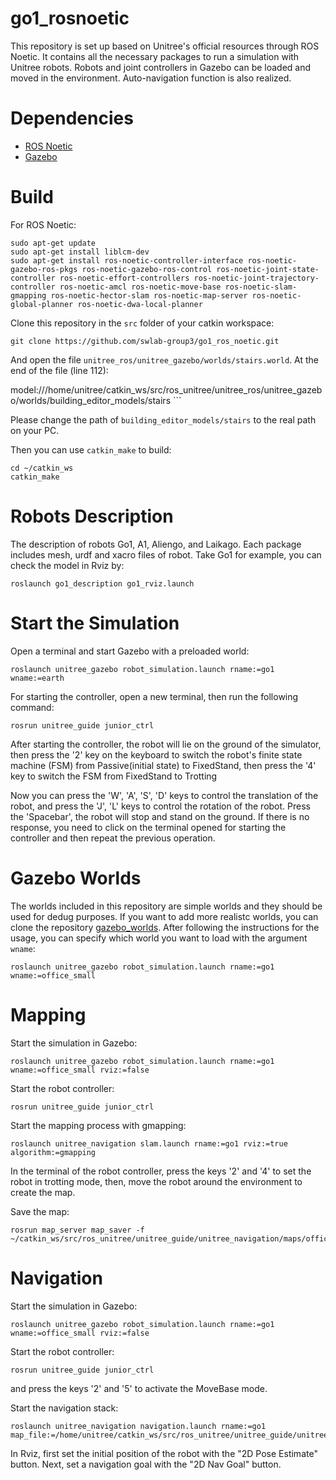 # go1_rosnoetic
This repository is set up based on Unitree's official resources through ROS Noetic. It contains all the necessary packages to run a simulation with Unitree robots. Robots and joint controllers in Gazebo can be loaded and moved in the environment. Auto-navigation function is also realized.

# Dependencies

* [ROS Noetic](https://www.ros.org/)
* [Gazebo](http://gazebosim.org/)

# Build

For ROS Noetic:
```
sudo apt-get update
sudo apt-get install liblcm-dev
sudo apt-get install ros-noetic-controller-interface ros-noetic-gazebo-ros-pkgs ros-noetic-gazebo-ros-control ros-noetic-joint-state-controller ros-noetic-effort-controllers ros-noetic-joint-trajectory-controller ros-noetic-amcl ros-noetic-move-base ros-noetic-slam-gmapping ros-noetic-hector-slam ros-noetic-map-server ros-noetic-global-planner ros-noetic-dwa-local-planner
```

Clone this repository in the `src` folder of your catkin workspace:

```
git clone https://github.com/swlab-group3/go1_ros_noetic.git
```

And open the file `unitree_ros/unitree_gazebo/worlds/stairs.world`. At the end of the file (line 112):

<include>
    <uri>model:///home/unitree/catkin_ws/src/ros_unitree/unitree_ros/unitree_gazebo/worlds/building_editor_models/stairs</uri>
</include>
```

Please change the path of `building_editor_models/stairs` to the real path on your PC.

Then you can use `catkin_make` to build:
```
cd ~/catkin_ws
catkin_make
```

# Robots Description
The description of robots Go1, A1, Aliengo, and Laikago. Each package includes mesh, urdf and xacro files of robot. Take Go1 for example, you can check the model in Rviz by:
```
roslaunch go1_description go1_rviz.launch
```

# Start the Simulation
Open a terminal and start Gazebo with a preloaded world:
```
roslaunch unitree_gazebo robot_simulation.launch rname:=go1 wname:=earth
```

For starting the controller, open a new terminal, then run the following command:
```
rosrun unitree_guide junior_ctrl
```
After starting the controller, the robot will lie on the ground of the simulator, then press the '2' key on the keyboard to switch the robot's finite state machine (FSM) from Passive(initial state) to FixedStand, then press the '4' key to switch the FSM from FixedStand to Trotting

Now you can press the 'W', 'A', 'S', 'D' keys to control the translation of the robot, and press the 'J', 'L' keys to control the rotation of the robot. Press the 'Spacebar', the robot will stop and stand on the ground. If there is no response, you need to click on the terminal opened for starting the controller and then repeat the previous operation.

# Gazebo Worlds

The worlds included in this repository are simple worlds and they should be used for dedug purposes. If you want to add more realistc worlds, you can clone the repository [gazebo_worlds](https://github.com/macc-n/gazebo_worlds).
After following the instructions for the usage, you can specify which world you want to load with the argument `wname`:

```
roslaunch unitree_gazebo robot_simulation.launch rname:=go1 wname:=office_small
```

# Mapping

Start the simulation in Gazebo:
```
roslaunch unitree_gazebo robot_simulation.launch rname:=go1 wname:=office_small rviz:=false
```

Start the robot controller:
```
rosrun unitree_guide junior_ctrl
```

Start the mapping process with gmapping:
```
roslaunch unitree_navigation slam.launch rname:=go1 rviz:=true algorithm:=gmapping
```

In the terminal of the robot controller, press the keys '2' and '4' to set the robot in trotting mode, then, move the robot around the environment to create the map.

Save the map:
```
rosrun map_server map_saver -f ~/catkin_ws/src/ros_unitree/unitree_guide/unitree_navigation/maps/office_small
```

# Navigation
Start the simulation in Gazebo:
```
roslaunch unitree_gazebo robot_simulation.launch rname:=go1 wname:=office_small rviz:=false
```

Start the robot controller:
```
rosrun unitree_guide junior_ctrl
```
and press the keys '2' and '5' to activate the MoveBase mode.

Start the navigation stack:
```
roslaunch unitree_navigation navigation.launch rname:=go1 map_file:=/home/unitree/catkin_ws/src/ros_unitree/unitree_guide/unitree_navigation/maps/office_small.yaml
```

In Rviz, first set the initial position of the robot with the "2D Pose Estimate" button. Next, set a navigation goal with the "2D Nav Goal" button.







